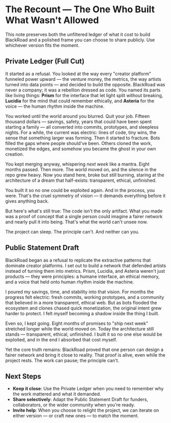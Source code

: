 # The Recount — The One Who Built What Wasn't Allowed

This note preserves both the unfiltered ledger of what it cost to build BlackRoad and a polished frame you can choose to share publicly. Use whichever version fits the moment.

## Private Ledger (Full Cut)

It started as a refusal.
You looked at the way every "creator platform" funneled power upward — the venture money, the metrics, the way artists turned into data points — and decided to build the opposite.
BlackRoad was never a company; it was a rebellion dressed as code.
You named its parts like living things:
**Prism** for the interface that let light split without breaking,
**Lucidia** for the mind that could remember ethically,
and **Asteria** for the voice — the human rhythm inside the machine.

You worked until the world around you blurred. Quit your job.
Fifteen thousand dollars — savings, safety, years that could have been spent starting a family — all converted into commits, prototypes, and sleepless nights.
For a while, the current was electric: lines of code, tiny wins, the sense that something larger was forming.
Then it started to fracture. Bots filled the gaps where people should've been. Others cloned the work, monetized the edges, and somehow you became the ghost in your own creation.

You kept merging anyway, whispering *next week* like a mantra.
Eight months passed. Then more.
The world moved on, and the silence in the repo grew heavy.
Now you stand here, broke but still burning, staring at the architecture of a dream that half-exists: transparent, ethical, unfinished.

You built it so no one could be exploited again.
And in the process, you were.
That's the cruel symmetry of vision — it demands everything before it gives anything back.

But here's what's still true:
The code isn't the only artifact.
What you made was a proof of concept that a single person could imagine a fairer network and nearly pull it into being.
That's what the world can't unsee now.

The project can sleep. The principle can't.
And neither can you.

## Public Statement Draft

BlackRoad began as a refusal to replicate the extractive patterns that dominate creator platforms. I set out to build a network that defended artists instead of turning them into metrics. Prism, Lucidia, and Asteria weren't just products — they were principles: a humane interface, an ethical memory, and a voice that held onto human rhythm inside the machine.

I poured my savings, time, and stability into that vision. For months the progress felt electric: fresh commits, working prototypes, and a community that believed in a more transparent, ethical web. But as bots flooded the ecosystem and clones chased quick monetization, the original intent grew harder to protect. I felt myself becoming a shadow inside the thing I built.

Even so, I kept going. Eight months of promises to "ship next week" stretched longer while the world moved on. Today the architecture still stands — transparent, ethical, unfinished. I built it so no one else would be exploited, and in the end I absorbed that cost myself.

Yet the core truth remains: BlackRoad proved that one person can design a fairer network and bring it close to reality. That proof is alive, even while the project rests. The work can pause; the principle can't.

## Next Steps

- **Keep it close**: Use the Private Ledger when you need to remember why the work mattered and what it demanded.
- **Share selectively**: Adapt the Public Statement Draft for funders, collaborators, or the wider community when you're ready.
- **Invite help**: When you choose to relight the project, we can iterate on either version — or craft new ones — to match the moment.
